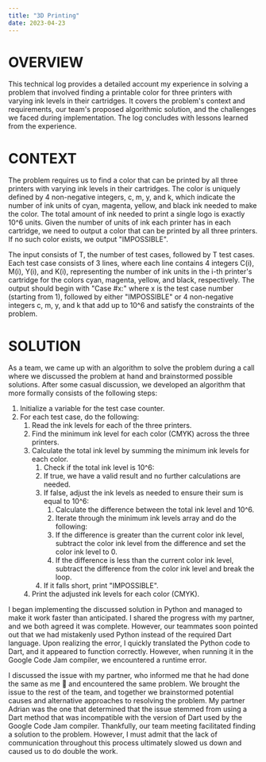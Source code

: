 ```yaml
---
title: "3D Printing"
date: 2023-04-23
---
```


# OVERVIEW

This technical log provides a detailed account my experience in solving a problem that involved finding a printable color for three printers with varying ink levels in their cartridges. It covers the problem's context and requirements, our team's proposed algorithmic solution, and the challenges we faced during implementation. The log concludes with lessons learned from the experience.

# CONTEXT

The problem requires us to find a color that can be printed by all three printers with varying ink levels in their cartridges. The color is uniquely defined by 4 non-negative integers, c, m, y, and k, which indicate the number of ink units of cyan, magenta, yellow, and black ink needed to make the color. The total amount of ink needed to print a single logo is exactly 10^6 units. Given the number of units of ink each printer has in each cartridge, we need to output a color that can be printed by all three printers. If no such color exists, we output "IMPOSSIBLE".

The input consists of T, the number of test cases, followed by T test cases. Each test case consists of 3 lines, where each line contains 4 integers C(i), M(i), Y(i), and K(i), representing the number of ink units in the i-th printer's cartridge for the colors cyan, magenta, yellow, and black, respectively. The output should begin with "Case #x:" where x is the test case number (starting from 1), followed by either "IMPOSSIBLE" or 4 non-negative integers c, m, y, and k that add up to 10^6 and satisfy the constraints of the problem.

# SOLUTION

As a team, we came up with an algorithm to solve the problem during a call where we discussed the problem at hand and brainstormed possible solutions. After some casual discussion, we developed an algorithm that more formally consists of the following steps:

1. Initialize a variable for the test case counter.
2. For each test case, do the following:
    1. Read the ink levels for each of the three printers.
    2. Find the minimum ink level for each color (CMYK) across the three printers.
    3. Calculate the total ink level by summing the minimum ink levels for each color.
        1. Check if the total ink level is 10^6:
        2. If true, we have a valid result and no further calculations are needed.
        3. If false, adjust the ink levels as needed to ensure their sum is equal to 10^6:
            1. Calculate the difference between the total ink level and 10^6.
            2. Iterate through the minimum ink levels array and do the following:
            3. If the difference is greater than the current color ink level, subtract the color ink level from the difference and set the color ink level to 0.
            4. If the difference is less than the current color ink level, subtract the difference from the color ink level and break the loop.
        4. If it falls short, print "IMPOSSIBLE".
    4. Print the adjusted ink levels for each color (CMYK).

I began implementing the discussed solution in Python and managed to make it work faster than anticipated. I shared the progress with my partner, and we both agreed it was complete. However, our teammates soon pointed out that we had mistakenly used Python instead of the required Dart language. Upon realizing the error, I quickly translated the Python code to Dart, and it appeared to function correctly. However, when running it in the Google Code Jam compiler, we encountered a runtime error.

I discussed the issue with my partner, who informed me that he had done the same as me :facepalm: and encountered the same problem. We brought the issue to the rest of the team, and together we brainstormed potential causes and alternative approaches to resolving the problem. My partner Adrian was the one that determined that the issue stemmed from using a Dart method that was incompatible with the version of Dart used by the Google Code Jam compiler. Thankfully, our team meeting facilitated finding a solution to the problem. However, I must admit that the lack of communication throughout this process ultimately slowed us down and caused us to do double the work.
